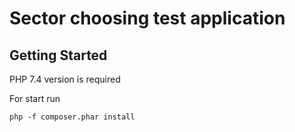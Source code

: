 # Sector choosing test application

## Getting Started

PHP 7.4 version is required

For start run 
```
php -f composer.phar install
```
